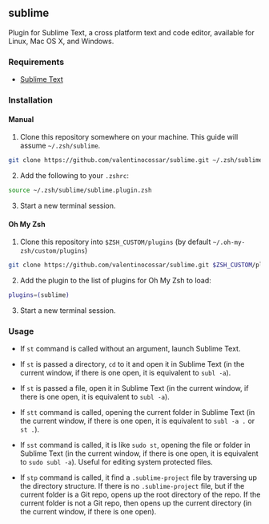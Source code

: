 ## sublime

Plugin for Sublime Text, a cross platform text and code editor, available for Linux, Mac OS X, and Windows.

### Requirements

 * [Sublime Text](http://www.sublimetext.com/)


### Installation

#### Manual

1. Clone this repository somewhere on your machine. This guide will assume `~/.zsh/sublime`.

  ```sh
  git clone https://github.com/valentinocossar/sublime.git ~/.zsh/sublime
  ```

2. Add the following to your `.zshrc`:

  ```sh
  source ~/.zsh/sublime/sublime.plugin.zsh
  ```

3. Start a new terminal session.

#### Oh My Zsh

1. Clone this repository into `$ZSH_CUSTOM/plugins` (by default `~/.oh-my-zsh/custom/plugins`)

  ```sh
  git clone https://github.com/valentinocossar/sublime.git $ZSH_CUSTOM/plugins/sublime
  ```

2. Add the plugin to the list of plugins for Oh My Zsh to load:

  ```sh
  plugins=(sublime)
  ```

3. Start a new terminal session.


### Usage

 * If `st` command is called without an argument, launch Sublime Text.

 * If `st` is passed a directory, `cd` to it and open it in Sublime Text (in the current window, if there is one open, it is equivalent to `subl -a`).

 * If `st` is passed a file, open it in Sublime Text (in the current window, if there is one open, it is equivalent to `subl -a`).

 * If `stt` command is called, opening the current folder in Sublime Text (in the current window, if there is one open, it is equivalent to `subl -a .` or `st .`).

 * If `sst` command is called, it is like `sudo st`, opening the file or folder in Sublime Text (in the current window, if there is one open, it is equivalent to `sudo subl -a`). Useful for editing system protected files.

 * If `stp` command is called, it find a `.sublime-project` file by traversing up the directory structure. If there is no `.sublime-project` file, but if the current folder is a Git repo, opens up the root directory of the repo. If the current folder is not a Git repo, then opens up the current directory (in the current window, if there is one open).
